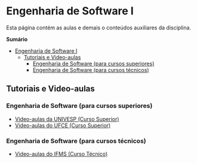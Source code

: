 # Engenharia de Software I

Esta página contém as aulas e demais o conteúdos auxiliares da disciplina.

**Sumário**
- [Engenharia de Software I](#engenharia-de-software-i)
  - [Tutoriais e Video-aulas](#tutoriais-e-video-aulas)
    - [Engenharia de Software (para cursos superiores)](#engenharia-de-software-para-cursos-superiores)
    - [Engenharia de Software (para cursos técnicos)](#engenharia-de-software-para-cursos-técnicos)

## Tutoriais e Video-aulas

### Engenharia de Software (para cursos superiores)

- [Video-aulas da UNIVESP (Curso Superior)](https://www.youtube.com/watch?v=ciQ2FObc3tc&list=PLxI8Can9yAHfeoA_yMm9iKJVxQprljmL9)
- [Video-aulas do UFCE (Curso Superior)](https://www.youtube.com/watch?v=h_hEI1Kfm2U&list=PLhBaeEzs3d7lsn_Mq2n3R4_api16Wkp1Q)

### Engenharia de Software (para cursos técnicos)
- [Video-aulas do IFMS (Curso Técnico)](https://www.youtube.com/watch?v=Vjo_UL5kkf8&list=PLHacc__hCkF-eLfsK507j_HISZ34x42Ps)

